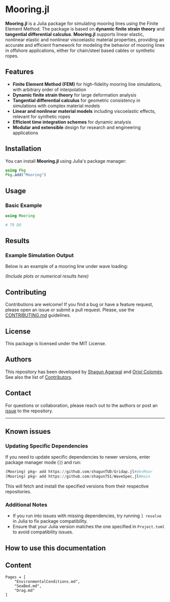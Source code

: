 # Mooring.jl

**Mooring.jl** is a Julia package for simulating mooring lines using the Finite Element Method. The package is based on **dynamic finite strain theory** and **tangential differential calculus**. **Mooring.jl** supports linear elastic, nonlinear elastic and nonlinear viscoelastic material properties, providing an accurate and efficient framework for modeling the behavior of mooring lines in offshore applications, either for chain/steel based cables or synthetic ropes.

## Features
- **Finite Element Method (FEM)** for high-fidelity mooring line simulations, with arbitrary order of interpolation
- **Dynamic finite strain theory** for large deformation analysis
- **Tangential differential calculus** for geometric consistency in simulations with complex material models
- **Linear and nonlinear material models** including viscoelastic effects, relevant for synthetic ropes
- **Efficient time integration schemes** for dynamic analysis
- **Modular and extensible** design for research and engineering applications

## Installation

You can install **Mooring.jl** using Julia's package manager:

```julia
using Pkg
Pkg.add("Mooring")
```

## Usage

### Basic Example

```julia
using Mooring

# TO DO
```

## Results

### Example Simulation Output

Below is an example of a mooring line under wave loading:

*(Include plots or numerical results here)*

## Contributing

Contributions are welcome! If you find a bug or have a feature request, please open an issue or submit a pull request. Please, use the [CONTRIBUTING.md](https://github.com/CMOE-TUDelft/Mooring.jl/CONTRIBUTING.md) guidelines.

## License

This package is licensed under the MIT License.

## Authors

This repository has been developed by [Shagun Agarwal](https://github.com/shagun751) and [Oriol Colomés](https://github.com/oriolcg). See also the list of [Contributors](https://github.com/CMOE-TUDelft/Mooring.jl/graphs/contributors).

## Contact

For questions or collaboration, please reach out to the authors or post an [issue](https://github.com/CMOE-TUDelft/Mooring.jl/issues) to the repository.

---

## Known issues

### Updating Specific Dependencies
If you need to update specific dependencies to newer versions, enter package manager mode (`]`) and run:

```julia
(Mooring) pkg> add https://github.com/shagunTUD/Gridap.jl#devMoor
(Mooring) pkg> add https://github.com/shagun751/WaveSpec.jl#main
```

This will fetch and install the specified versions from their respective repositories.

### Additional Notes
- If you run into issues with missing dependencies, try running `] resolve` in Julia to fix package compatibility.
- Ensure that your Julia version matches the one specified in `Project.toml` to avoid compatibility issues.

## How to use this documentation

## Content
```@contents
Pages = [
    "EnvironmentalConditions.md",
    "SeaBed.md",
    "Drag.md"
]
```

